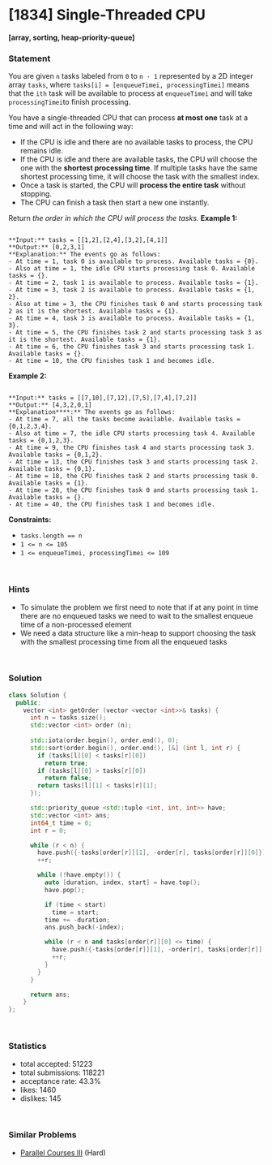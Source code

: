 # [1834] Single-Threaded CPU

**[array, sorting, heap-priority-queue]**

### Statement

You are given `n`​​​​​​ tasks labeled from `0` to `n - 1` represented by a 2D integer array `tasks`, where `tasks[i] = [enqueueTimei, processingTimei]` means that the `i​​​​​​th`​​​​ task will be available to process at `enqueueTimei` and will take `processingTimei`to finish processing.

You have a single-threaded CPU that can process **at most one** task at a time and will act in the following way:

* If the CPU is idle and there are no available tasks to process, the CPU remains idle.
* If the CPU is idle and there are available tasks, the CPU will choose the one with the **shortest processing time**. If multiple tasks have the same shortest processing time, it will choose the task with the smallest index.
* Once a task is started, the CPU will **process the entire task** without stopping.
* The CPU can finish a task then start a new one instantly.



Return *the order in which the CPU will process the tasks.*
**Example 1:**

```

**Input:** tasks = [[1,2],[2,4],[3,2],[4,1]]
**Output:** [0,2,3,1]
**Explanation:** The events go as follows: 
- At time = 1, task 0 is available to process. Available tasks = {0}.
- Also at time = 1, the idle CPU starts processing task 0. Available tasks = {}.
- At time = 2, task 1 is available to process. Available tasks = {1}.
- At time = 3, task 2 is available to process. Available tasks = {1, 2}.
- Also at time = 3, the CPU finishes task 0 and starts processing task 2 as it is the shortest. Available tasks = {1}.
- At time = 4, task 3 is available to process. Available tasks = {1, 3}.
- At time = 5, the CPU finishes task 2 and starts processing task 3 as it is the shortest. Available tasks = {1}.
- At time = 6, the CPU finishes task 3 and starts processing task 1. Available tasks = {}.
- At time = 10, the CPU finishes task 1 and becomes idle.

```

**Example 2:**

```

**Input:** tasks = [[7,10],[7,12],[7,5],[7,4],[7,2]]
**Output:** [4,3,2,0,1]
**Explanation****:** The events go as follows:
- At time = 7, all the tasks become available. Available tasks = {0,1,2,3,4}.
- Also at time = 7, the idle CPU starts processing task 4. Available tasks = {0,1,2,3}.
- At time = 9, the CPU finishes task 4 and starts processing task 3. Available tasks = {0,1,2}.
- At time = 13, the CPU finishes task 3 and starts processing task 2. Available tasks = {0,1}.
- At time = 18, the CPU finishes task 2 and starts processing task 0. Available tasks = {1}.
- At time = 28, the CPU finishes task 0 and starts processing task 1. Available tasks = {}.
- At time = 40, the CPU finishes task 1 and becomes idle.

```

**Constraints:**
* `tasks.length == n`
* `1 <= n <= 105`
* `1 <= enqueueTimei, processingTimei <= 109`


<br>

### Hints

- To simulate the problem we first need to note that if at any point in time there are no enqueued tasks we need to wait to the smallest enqueue time of a non-processed element
- We need a data structure like a min-heap to support choosing the task with the smallest processing time from all the enqueued tasks

<br>

### Solution

```cpp
class Solution {
  public:
    vector <int> getOrder (vector <vector <int>>& tasks) {
      int n = tasks.size();
      std::vector <int> order (n);
      
      std::iota(order.begin(), order.end(), 0);
      std::sort(order.begin(), order.end(), [&] (int l, int r) {
        if (tasks[l][0] < tasks[r][0])
          return true;
        if (tasks[l][0] > tasks[r][0])
          return false;
        return tasks[l][1] < tasks[r][1];
      });

      std::priority_queue <std::tuple <int, int, int>> have;
      std::vector <int> ans;
      int64_t time = 0;
      int r = 0;

      while (r < n) {
        have.push({-tasks[order[r]][1], -order[r], tasks[order[r]][0]});
        ++r;

        while (!have.empty()) {
          auto [duration, index, start] = have.top();
          have.pop();

          if (time < start)
            time = start;
          time += -duration;
          ans.push_back(-index);

          while (r < n and tasks[order[r]][0] <= time) {
            have.push({-tasks[order[r]][1], -order[r], tasks[order[r]][0]});
            ++r;
          }
        }
      }

      return ans;
    }
};
```

<br>

### Statistics

- total accepted: 51223
- total submissions: 118221
- acceptance rate: 43.3%
- likes: 1460
- dislikes: 145

<br>

### Similar Problems

- [Parallel Courses III](https://leetcode.com/problems/parallel-courses-iii) (Hard)
